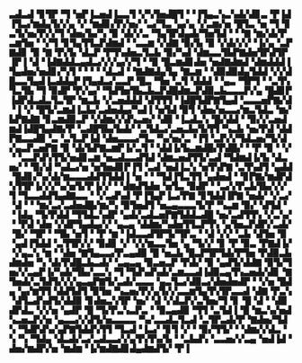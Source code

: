 ▃▟▃▟▝▊▜▛▝▜▝▅▛▐▃▅▟▐▃▃▜▝▞▚▜▅▟█▜▝▝▐▜▄▃▚▃▚▟▞▟▊▃▝▛▐▟▐▜▃▞▆▟▄▜▞▞▄▝▞▝▆▟▊▞▛▞▅▞▝▃▞▜▃▝▄▞▄▝▞▃▆▞▅▝█▜▃▝▅▝▜▝▊▃▜▞▅▞▛▞▞▜▝▟▅▞▙▞▚▝▉▝▟▞▞▃▝▜▄▜▛▟▄▟▞▜▅▜▟▝▝▝▇▝▆▞▟▞▛▃▆▜▅▝▝▞▜▝▊▜▄▜▜▃▛▟▆▟▝▝▃▃▆▝▞▟▇▝▉▞▙▝▉▝▞▟▞▞▞▝▐▞▄▝▃▛▇▟▊▝▉▝▇▝▛▞▙▝▟▃▛▝▛▜▚▟▅▃▜▃▙▝▉▞▚▟▝▟▆▃▃▜▙▛▇▟▅▜▛▟▜▛▐▛▐▝▟▝▐▟▇▟▟▃▄▟▃▞▞▞▄▞▞▜▝▝▉▝█▃▆▟▊▟▅▝▅▟▇▟▆▟▝▟▆▟▟▟▐▜▄▟▅▞▅▟▊▞▚▜▝▝▝▝▝▟▃▟▝▝▇▟▇▟▄▜▄▝▇▃▆▝▝▟▉▟▉▟▄▜▟▟▝▞▞▟█▃▃▜▄▟▐▃▟▟▄▛▐▜▄▟▃▞▃▃▛▝█▃▝▜▅▝▃▜▝▟▟▟▝▝▄▃▝▜▛▜▝▝▃▜▚▜▃▜▙▝▜▝▉▟▛▝▛▞▄▞▝▜▟▜▅▜▙▃▙▃▛▟█▟▆▃▛▟▉▃▙▃▃▃▛▞▄▝█▟▊▛▐▟▛▟▃▟▃▜▃▜▛▝▆▃▙▝▞▃▅▟▟▟▝▟▜▜▜▝▐▟█▜▟▛▇▜▄▟▝▃▃▃▅▛▇▞▟▝▐▝▞▝█▜▞▃▆▟▐▃▙▞▃▟▅▟▄▞▚▟▐▝▅▜▟▝▉▜▝▟▅▞▅▃▃▞▆▃▜▟▃▝▆▞▙▛▇▟▇▝▊▃▆▟▉▃▛▝▞▟▆▞▞▟▚▃▅▞▝▟▉▝▐▃▟▃▚▝█▞▟▟▝▝▉▞▞▃▅▟▆▟▐▟█▜▄▟▇▞▛▝▃▟█▜▙▞▙▟▞▝▃▜▟▃▞▃▅▃▙▞▙▜▜▝▚▃▙▝▅▞▛▟▝▟▟▛▇▃▃▟▉▝▃▝▃▜▃▛▐▟▝▟▅▃▃▃▞▜▃▝▚▞▅▞▃▝▐▜▝▃▛▞▞▜▟▃▅▞▜▞▟▞▄▃▛▃▅▛▇▝▉▝▟▞▙▛▇▃▆▛▐▞▃▜▝▝▟▟▐▞▙▃▆▟█▞▛▟█▞▝▝▛▝▉▝▝▞▝▝▃▃▛▟▚▜▜▞▅▟▊▃▆▝▅▃▟▃▃▟▜▟▝▟▆▃▅▟▜▜▞▃▟▝▜▟▆▟▐▞▙▝▟▃▅▞▝▝▉▞▟▝▚▟▃▞▅▝▅▜▅▟▊▛▐▜▝▃▟▝▅▟▐▃▚▝▅▜▚▛▇▝▃▜▚▟▜▝▄▟▟▝█▟▊▞▚▞▟▞▆▃▃▃▟▟▜▜▟▟▐▝▅▝▝▝▜▟▐▜▃▜▜▝▄▟▅▟▝▝▊▛▇▞▆▟▛▟▚▜▜▛▐▞▞▞▚▞▅▜▞▛▐▞▞▝▝▟▆▟▜▟▅▝▅▜▃▝▉▟▛▝▝▃▞▞▛▃▙▜▙▞▞▞▜▝▜▃▃▟▟▜▄▟▇▃▃▝▝▞▃▟▚▟▝▛▐▜▄▛▐▃▞▛▇▝▊▜▟▟▐▛▇▝▅▟▞▝▞▃▞▝▟▝▝▝▆▞▃▞▃▟▅▟█▞▆▞▚▝▉▜▅▟▜▝▅▃▄▃▃▃▜▞▛▝▚▃▆▝▉▞▝▟▜▟▝▝▐▟▄▝▜▞▛▟▟▝▜▜▟▃▚▟▛▝▄▟▞▃▟▃▅▛▇▜▟▟▃▟█▝▅▞▃▟▜▜▚▝▞▃▚▞▝▝▛▟▝▟▅▝▞▟▛▜▄▟▄▞▞▝▄▃▄▝▟▟▆▞▚▟▅▜▜▃▛▜▚▝▄▜▅▃▛▟▛▞▃▟▞▝█▞▝▜▛▝▝▜▙▝▅▜▝▝▛▝▆▝▐▟▃▃▟▜▛▜▞▜▛▃▝▝▟▝▞▞▝▃▙▝▟▜▅▝▉▝▄▟▐▜▟▟▝▃▜▜▛▞▞▝▉▟▊▝▞▝▞▞▆▃▃▜▅▝▄▝▜▞▞▝▊▝▛▝▉▃▝▛▇▟▐▞▝▞▄▃▚▝▆▝▝▟▅▝▇▜▄▃▃▞▛▃▄▟▉▝█▝▅▃▙▝█▃▛▜▛▜▟▞▛▜▅▝▛▟▉▃▙▟▆▟▅▝▚▝▟▞▛▟█▃▙▃▟▞▝▃▄▃▄▝▉▃▅▃▛▝▛▟▞▝▉▝▄▟▜▞▟▟▇▝▉▜▞▜▅▞▞▃▄▛▐▞▚▟▞▜▙▞▃▃▚▝▜▝▜▟▚▟▚▟▞▃▆▃▃▟▐▟▉▃▄▜▚▃▅▟▞▟▊▝▇▜▅▟▞▃▜▟▜▞▞▞▄▃▄▛▇▜▞▃▟▞▃▃▃▝▄▃▜▃▞▟▉▃▞▟▅▟▅▟▛▝▝▞▅▝█▟▄▝▄▞▆▜▜▝▟▟▜▟▜▝▉▜▅▝▚▃▅▞▛▞▄▜▞▞▃▃▆▜▄▜▚▜▛▃▃▟▝▟▇▝▛▃▚▝▟▜▃▟▚▟▜▞▟▟▉▝▊▟▅▃▚▜▛▝▅▞▝▟▝▞▟▃▛▞▃▜▅▞▜▝▊▝█▝▟▝▝▟▉▟▛▟▃▝▞▞▅▝▄▟▛▝█▝▜▞▛▃▚▃▛▃▝▝▉▃▄▟▉▝▜▜▝▃▜▟▐▝█▝▆▃▚▞▅▟▚▃▅▃▛▞▅▝▄▃▃▞▞▟▜▞▅▃▃▃▃▝▚▞▃▃▟▃▜▃▟▝▃▜▛▃▟▞▛▝▇▟▅▞▜▟▚▝▜▟▛▟▚▞▄▛▇▜▟▟▚▜▜▝▜▃▟▝▐▃▞▝▊▜▝▞▝▝▉▞▜▜▞▝▝▟▆▞▞▟▃▝▚▝▚▝▜▟▄▝▟▃▟▞▃▞▃▟▃▃▞▞▄▜▚▜▚▞▙▝▝▃▙▟▚▝▃▃▅▞▞▃▄▝▅▟▐▟▝▟▅▞▆▟▛▞▅▝▆▟▆▝▐▞▆▟▇▟▊▟▄▟▆▟▜▞▝▛▐
